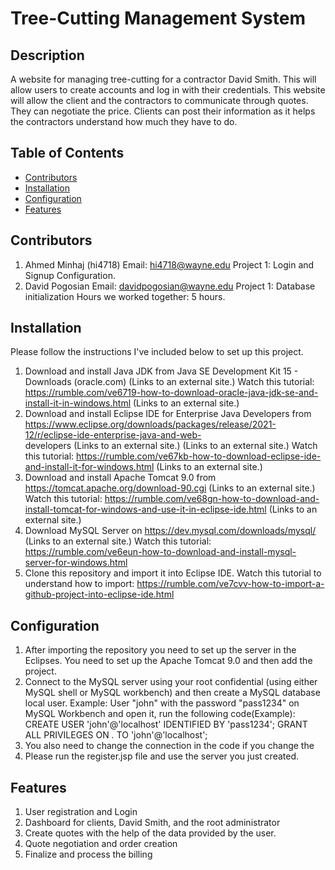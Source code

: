 # Tree-Cutting Management System

## Description
  A website for managing tree-cutting for a contractor David Smith. This will allow users to create accounts and log in with their credentials. This website will allow the client and the contractors to communicate through quotes. They can negotiate the price. Clients can post their information as it helps the contractors understand how much they have to do.

## Table of Contents
- [Contributors](#contributors)
- [Installation](#installation)
- [Configuration](#configuration)
- [Features](#features)

## Contributors
1. Ahmed Minhaj (hi4718)
   Email: hi4718@wayne.edu
   Project 1: Login and Signup Configuration.
2. David Pogosian
   Email: davidpogosian@wayne.edu
   Project 1: Database initialization
Hours we worked together: 5 hours.
   

## Installation
Please follow the instructions I've included below to set up this project.
1. Download and install Java JDK from Java SE Development Kit 15 - Downloads (oracle.com) (Links to an external site.)
   Watch this tutorial: https://rumble.com/ve6719-how-to-download-oracle-java-jdk-se-and-install-it-in-windows.html (Links to an external site.)
2. Download and install Eclipse IDE for Enterprise Java Developers from https://www.eclipse.org/downloads/packages/release/2021-12/r/eclipse-ide-enterprise-java-and-web-    
   developers (Links to an external site.) (Links to an external site.)
   Watch this tutorial: https://rumble.com/ve67kb-how-to-download-eclipse-ide-and-install-it-for-windows.html (Links to an external site.)
3. Download and install Apache Tomcat 9.0 from https://tomcat.apache.org/download-90.cgi (Links to an external site.)
   Watch this tutorial: https://rumble.com/ve68gn-how-to-download-and-install-tomcat-for-windows-and-use-it-in-eclipse-ide.html (Links to an external site.)
4. Download MySQL Server on https://dev.mysql.com/downloads/mysql/ (Links to an external site.)
   Watch this tutorial: https://rumble.com/ve6eun-how-to-download-and-install-mysql-server-for-windows.html
5. Clone this repository and import it into Eclipse IDE. 
   Watch this tutorial to understand how to import: https://rumble.com/ve7cvv-how-to-import-a-github-project-into-eclipse-ide.html

## Configuration
1. After importing the repository you need to set up the server in the Eclipses. You need to set up the Apache Tomcat 9.0 and then add the project.
2. Connect to the MySQL server using your root confidential (using either MySQL shell or MySQL workbench) and then create a MySQL database local user. Example: User "john" with the password "pass1234" on MySQL Workbench and open it, run the following code(Example):
    CREATE USER 'john'@'localhost' IDENTIFIED BY 'pass1234';
    GRANT ALL PRIVILEGES ON *.* TO 'john'@'localhost';
3. You also need to change the connection in the code if you change the
4. Please run the register.jsp file and use the server you just created.

## Features
1. User registration and Login
2. Dashboard for clients, David Smith, and the root administrator
3. Create quotes with the help of the data provided by the user.
4. Quote negotiation and order creation
5. Finalize and process the billing
